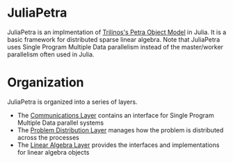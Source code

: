 # JuliaPetra

JuliaPetra is an implmentation of [Trilinos's Petra Object Model](https://trilinos.github.io/data_service.html#trilinos-packages) in Julia.
It is a basic framework for distributed sparse linear algebra.
Note that JuliaPetra uses Single Program Multiple Data parallelism instead of the master/worker parallelism often used in Julia.

# Organization
JuliaPetra is organized into a series of layers.
* The [Communications Layer](CommunicationLayer.md) contains an interface for Single Program Multiple Data parallel systems
* The [Problem Distribution Layer](ProblemDistributionLayer.md) manages how the problem is distributed across the processes
* The [Linear Algebra Layer](LinearAlgebraLayer.md) provides the interfaces and implementations for linear algebra objects
